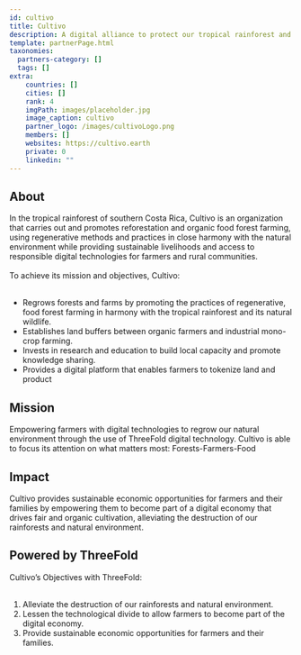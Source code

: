 ```yaml
---
id: cultivo
title: Cultivo
description: A digital alliance to protect our tropical rainforest and empower its inhabitants.
template: partnerPage.html
taxonomies:
  partners-category: []
  tags: []
extra:
    countries: []
    cities: []
    rank: 4
    imgPath: images/placeholder.jpg
    image_caption: cultivo
    partner_logo: /images/cultivoLogo.png
    members: []
    websites: https://cultivo.earth
    private: 0
    linkedin: ""
---
```


## About

In the tropical rainforest of southern Costa Rica, Cultivo is an organization that carries out and promotes reforestation and organic food forest farming, using regenerative methods and practices in close harmony with the natural environment while providing sustainable livelihoods and access to responsible digital technologies for farmers and rural communities.
<br/>
<br/>
To achieve its mission and objectives, Cultivo:
<br/>
<br/>
- Regrows forests and farms by promoting the practices of regenerative, food forest farming in harmony with the tropical rainforest and its natural wildlife.
- Establishes land buffers between organic farmers and industrial mono-crop farming.
- Invests in research and education to build local capacity and promote knowledge sharing.
- Provides a digital platform that enables farmers to tokenize land and product

## Mission

Empowering farmers with digital technologies to regrow our natural environment through the use of ThreeFold digital technology. Cultivo is able to focus its attention on what matters most: Forests-Farmers-Food

## Impact

Cultivo provides sustainable economic opportunities for farmers and their families by empowering them to become part of a digital economy that drives fair and organic cultivation, alleviating the destruction of our rainforests and natural environment.

## Powered by ThreeFold

Cultivo’s Objectives with ThreeFold:
<br/>
<br/>
1. Alleviate the destruction of our rainforests and natural environment.
2. Lessen the technological divide to allow farmers to become part of the digital economy.
3. Provide sustainable economic opportunities for farmers and their families.

<!-- ## Support this project

## TFGrid Solution

### Roadmap
 -->
